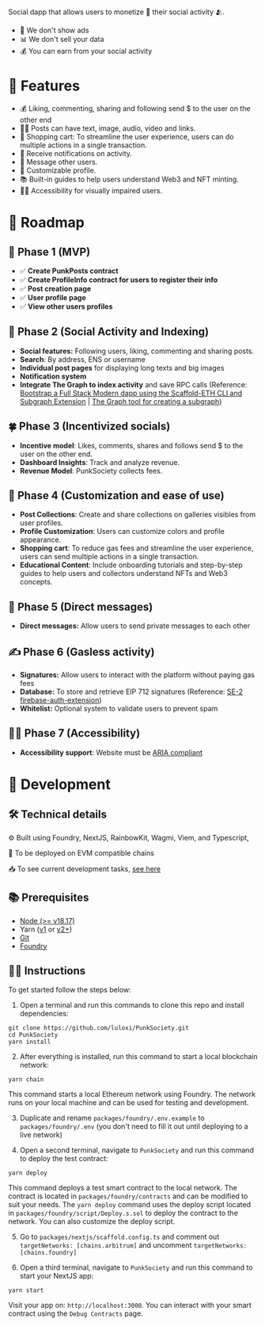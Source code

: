 Social dapp that allows users to monetize 🛒 their social activity 🫂.

- 💬 We don't show ads
- 📊 We don't sell your data
- 💰 You can earn from your social activity

# 🤘 Features

- 💰 Liking, commenting, sharing and following send $ to the user on the other end
- 🤹‍♂️ Posts can have text, image, audio, video and links.
- 🛒 Shopping cart: To streamline the user experience, users can do multiple actions in a single transaction.
- 🔔 Receive notifications on activity.
- 💌 Message other users.
- 🎨 Customizable profile.
- 📚 Built-in guides to help users understand Web3 and NFT minting.
- 🧑‍🦽 Accessibility for visually impaired users.

# 🤘 Roadmap

## 🐣 Phase 1 (MVP)

- ✅ **Create PunkPosts contract**
- ✅ **Create ProfileInfo contract for users to register their info**
- ✅ **Post creation page**
- ✅ **User profile page**
- ✅ **View other users profiles**

## 👥 Phase 2 (Social Activity and Indexing)

- **Social features:** Following users, liking, commenting and sharing posts.
- **Search**: By address, ENS or username
- **Individual post pages** for displaying long texts and big images
- **Notification system**
- **Integrate The Graph to index activity** and save RPC calls (Reference: [Bootstrap a Full Stack Modern dapp using the Scaffold-ETH CLI and Subgraph Extension](https://siddhantk08.hashnode.dev/bootstrap-a-full-stack-modern-dapp-using-the-scaffold-eth-cli-and-subgraph-extension) | [The Graph tool for creating a subgraph](https://thegraph.com/docs/en/developing/creating-a-subgraph/))

## 🍀 Phase 3 (Incentivized socials)

- **Incentive model**: Likes, comments, shares and follows send $ to the user on the other end.
- **Dashboard Insights**: Track and analyze revenue.
- **Revenue Model**: PunkSociety collects fees.

## 🎨 Phase 4 (Customization and ease of use)

- **Post Collections**: Create and share collections on galleries visibles from user profiles.
- **Profile Customization**: Users can customize colors and profile appearance.
- **Shopping cart**: To reduce gas fees and streamline the user experience, users can send multiple actions in a single transaction.
- **Educational Content**: Include onboarding tutorials and step-by-step guides to help users and collectors understand NFTs and Web3 concepts.

## 💌 Phase 5 (Direct messages)

- **Direct messages:** Allow users to send private messages to each other

## ✍️ Phase 6 (Gasless activity)

- **Signatures:** Allow users to interact with the platform without paying gas fees
- **Database:** To store and retrieve EIP 712 signatures (Reference: [SE-2 firebase-auth-extension](https://github.com/ByteAtATime/firebase-auth-extension))
- **Whitelist:** Optional system to validate users to prevent spam

## 🧑‍🦽 Phase 7 (Accessibility)

- **Accessibility support**: Website must be [ARIA compliant](https://developer.mozilla.org/en-US/docs/Web/Accessibility/ARIA)

# 🤘 Development

## 🛠️ Technical details

⚙️ Built using Foundry, NextJS, RainbowKit, Wagmi, Viem, and Typescript,

🔗 To be deployed on EVM compatible chains

📥 To see current development tasks, [see here](https://lulox.notion.site/PunkSociety-3458ad216e8c40a9b4489fe026146552?pvs=74)

## 📚 Prerequisites

- [Node (>= v18.17)](https://nodejs.org/en/download/package-manager)
- Yarn ([v1](https://classic.yarnpkg.com/en/docs/install/#windows-stable) or [v2+](https://yarnpkg.com/getting-started/install))
- [Git](https://git-scm.com/downloads)
- [Foundry](https://book.getfoundry.sh/getting-started/installation)

## 👨‍🏫 Instructions

To get started follow the steps below:

1. Open a terminal and run this commands to clone this repo and install dependencies:

```
git clone https://github.com/luloxi/PunkSociety.git
cd PunkSociety
yarn install
```

2. After everything is installed, run this command to start a local blockchain network:

```
yarn chain
```

This command starts a local Ethereum network using Foundry. The network runs on your local machine and can be used for testing and development.

3. Duplicate and rename `packages/foundry/.env.example` to `packages/foundry/.env` (you don't need to fill it out until deploying to a live network)

4. Open a second terminal, navigate to `PunkSociety` and run this command to deploy the test contract:

```
yarn deploy
```

This command deploys a test smart contract to the local network. The contract is located in `packages/foundry/contracts` and can be modified to suit your needs. The `yarn deploy` command uses the deploy script located in `packages/foundry/script/Deploy.s.sol` to deploy the contract to the network. You can also customize the deploy script.

5. Go to `packages/nextjs/scaffold.config.ts` and comment out `targetNetworks: [chains.arbitrum]` and uncomment `targetNetworks: [chains.foundry]`

6. Open a third terminal, navigate to `PunkSociety` and run this command to start your NextJS app:

```
yarn start
```

Visit your app on: `http://localhost:3000`. You can interact with your smart contract using the `Debug Contracts` page.
